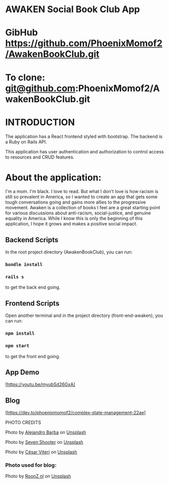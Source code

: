 # AWAKEN Social Book Club App

# GibHub https://github.com/PhoenixMomof2/AwakenBookClub.git
# To clone: git@github.com:PhoenixMomof2/AwakenBookClub.git

# INTRODUCTION
The application has a React frontend styled with bootstrap.
The backend is a Ruby on Rails API.

This application has user authentication and authorization to control access to resources and CRUD features.

# About the application: 
I'm a mom.  I'm black.  I love to read.  But what I don't love is how racism is still so prevalent in America, so I wanted to create an app that gets some tough conversations going and gains more allies to the progressive movement.  Awaken is a collection of books I feel are a great starting point for various discussions about anti-racism, social-justice, and genuine equality in America.  While I know this is only the beginning of this application, I hope it grows and makes a positive social impact.  

## Backend Scripts
In the root project directory (AwakenBookClub), you can run:
### `bundle install` 
### `rails s` 
to get the back end going.

## Frontend Scripts
Open another terminal and in the project directory (front-end-awaken), you can run:
### `npm install`
### `npm start` 
to get the front end going.

## App Demo
[https://youtu.be/myubSd26GxA]

## Blog
[https://dev.to/phoenixmomof2/complex-state-management-22ae]


PHOTO CREDITS

Photo by <a href="https://unsplash.com/@albrb?utm_source=unsplash&utm_medium=referral&utm_content=creditCopyText">Alejandro Barba</a> on <a href="https://unsplash.com/s/photos/book-club?utm_source=unsplash&utm_medium=referral&utm_content=creditCopyText">Unsplash</a>
  
Photo by <a href="https://unsplash.com/@sevenshooterimage?utm_source=unsplash&utm_medium=referral&utm_content=creditCopyText">Seven Shooter</a> on <a href="https://unsplash.com/s/photos/book-club?utm_source=unsplash&utm_medium=referral&utm_content=creditCopyText">Unsplash</a>

Photo by <a href="https://unsplash.com/@multimaniaco?utm_source=unsplash&utm_medium=referral&utm_content=creditCopyText">César Viteri</a> on <a href="https://unsplash.com/s/photos/book-club?utm_source=unsplash&utm_medium=referral&utm_content=creditCopyText">Unsplash</a>

### Photo used for blog:
Photo by <a href="https://unsplash.com/@roonz_nl?utm_source=unsplash&utm_medium=referral&utm_content=creditCopyText">RoonZ nl</a> on <a href="https://unsplash.com/s/photos/coding-hacking?utm_source=unsplash&utm_medium=referral&utm_content=creditCopyText">Unsplash</a>
  